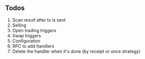 ## Todos
1. Scan result after tx is sent
2. Selling
3. Open trading triggers
4. Swap triggers
5. Configuration
6. RPC to add handlers
7. Delete the handler when it's done (by receipt or once strategy)
